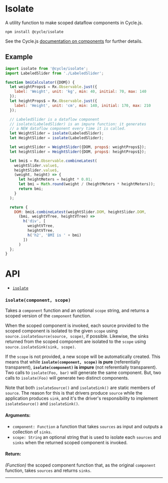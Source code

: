 # Isolate

A utility function to make scoped dataflow components in Cycle.js.

```
npm install @cycle/isolate
```

See the Cycle.js [documentation on components](http://cycle.js.org/components.html#multiple-instances-of-the-same-component) for further details.

## Example

```js
import isolate from '@cycle/isolate';
import LabeledSlider from './LabeledSlider';

function bmiCalculator({DOM}) {
  let weightProps$ = Rx.Observable.just({
    label: 'Weight', unit: 'kg', min: 40, initial: 70, max: 140
  });
  let heightProps$ = Rx.Observable.just({
    label: 'Height', unit: 'cm', min: 140, initial: 170, max: 210
  });

  // LabeledSlider is a dataflow component
  // isolate(LabeledSlider) is an impure function: it generates
  // a NEW dataflow component every time it is called.
  let WeightSlider = isolate(LabeledSlider);
  let HeightSlider = isolate(LabeledSlider);

  let weightSlider = WeightSlider({DOM, props$: weightProps$});
  let heightSlider = HeightSlider({DOM, props$: heightProps$});

  let bmi$ = Rx.Observable.combineLatest(
    weightSlider.value$,
    heightSlider.value$,
    (weight, height) => {
      let heightMeters = height * 0.01;
      let bmi = Math.round(weight / (heightMeters * heightMeters));
      return bmi;
    }
  );

  return {
    DOM: bmi$.combineLatest(weightSlider.DOM, heightSlider.DOM,
      (bmi, weightVTree, heightVTree) =>
        h('div', [
          weightVTree,
          heightVTree,
          h('h2', 'BMI is ' + bmi)
        ])
      )
  };
}
```

# API


- [`isolate`](#isolate)

### <a id="isolate"></a> `isolate(component, scope)`

Takes a `component` function and an optional `scope` string, and returns a
scoped version of the `component` function.

When the scoped component is invoked, each source provided to the scoped
component is isolated to the given `scope` using
`source.isolateSource(source, scope)`, if possible. Likewise, the sinks
returned from the scoped component are isolated to the `scope` using
`source.isolateSink(sink, scope)`.

If the `scope` is not provided, a new scope will be automatically created.
This means that while **`isolate(component, scope)` is pure**
(referentially transparent), **`isolate(component)` is impure**
(not referentially transparent). Two calls to `isolate(Foo, bar)` will
generate the same component. But, two calls to `isolate(Foo)` will generate
two distinct components.

Note that both `isolateSource()` and `isolateSink()` are static members of
`source`. The reason for this is that drivers produce `source` while the
application produces `sink`, and it's the driver's responsibility to
implement `isolateSource()` and `isolateSink()`.

#### Arguments:

- `component: Function` a function that takes `sources` as input and outputs a collection of `sinks`.
- `scope: String` an optional string that is used to isolate each `sources` and `sinks` when the returned scoped component is invoked.

#### Return:

*(Function)* the scoped component function that, as the original `component` function, takes `sources` and returns `sinks`.

- - -

